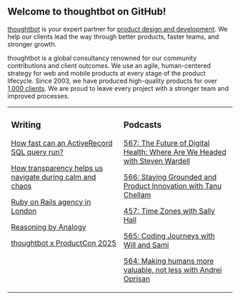 ## Welcome to thoughtbot on GitHub!

[thoughtbot][1] is your expert partner for [product design and development][2].
We help our clients lead the way through better products, faster teams, and stronger growth.

thoughtbot is a global consultancy renowned for our community contributions and
client outcomes. We use an agile, human-centered strategy for web and mobile
products at every stage of the product lifecycle. Since 2003, we have produced
high-quality products for over [1,000 clients][3]. We are proud to leave every
project with a stronger team and improved processes.

<table><tr><td valign="top" width="50%">

### Writing

<!-- blog starts -->
[How fast can an ActiveRecord SQL query run?](https://feed.thoughtbot.com/link/24077/16995265/how-fast-can-an-activerecord-sql-query-run)

[How transparency helps us navigate during calm and chaos](https://feed.thoughtbot.com/link/24077/16993200/how-transparency-helps-us-navigate-during-calm-and-chaos)

[Ruby on Rails agency in London](https://feed.thoughtbot.com/link/24077/16993201/ruby-on-rails-agency-in-london)

[Reasoning by Analogy](https://feed.thoughtbot.com/link/24077/16992441/reasoning-by-analogy)

[thoughtbot x ProductCon 2025](https://feed.thoughtbot.com/link/24077/16991691/thoughtbot-x-productcon-2025)

<!-- blog ends -->
</td><td valign="top" width="50%">

### Podcasts

<!-- podcasts starts -->
[567: The Future of Digital Health: Where Are We Headed with Steven Wardell](https://podcast.thoughtbot.com/567)

[566: Staying Grounded and Product Innovation with Tanu Chellam ](https://podcast.thoughtbot.com/566)

[457: Time Zones with Sally Hall](https://bikeshed.thoughtbot.com/457)

[565: Coding Journeys with Will and Sami](https://podcast.thoughtbot.com/565)

[564: Making humans more valuable, not less with Andrei Oprisan](https://podcast.thoughtbot.com/564)

<!-- podcasts ends -->
</td></tr></table>

[1]: https://thoughtbot.com
[2]: https://thoughtbot.com/services
[3]: https://thoughtbot.com/case-studies
